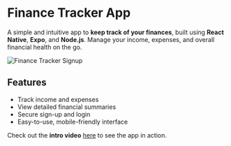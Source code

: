 # Finance Tracker App

A simple and intuitive app to **keep track of your finances**, built using **React Native**, **Expo**, and **Node.js**. Manage your income, expenses, and overall financial health on the go.

![Finance Tracker Signup](https://github.com/user-attachments/assets/40cd9da1-fa4c-4939-a8b2-d126f7b7c118)

## Features
- Track income and expenses
- View detailed financial summaries
- Secure sign-up and login
- Easy-to-use, mobile-friendly interface

Check out the **intro video** [here](https://github.com/user-attachments/assets/b25fcfc7-686c-4389-a6b9-134ef0d1370a) to see the app in action.

